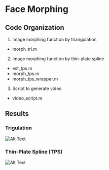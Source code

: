 # Face Morphing
## Code Organization
1. Image morphing function by triangulation
  * morph_tri.m
2. Image morphing function by thin-plate spline
  * est_tps.m
  * morph_tps.m
  * morph_tps_wrapper.m
3. Script to generate video
  * video_script.m
  
  
## Results
### Trigulation
![Alt Text](https://github.com/selinaaliu/face-morphing/blob/master/results/trump_tri.gif)  

### Thin-Plate Spline (TPS)
![Alt Text](https://github.com/selinaaliu/face-morphing/blob/master/results/trump_tps.gif)
